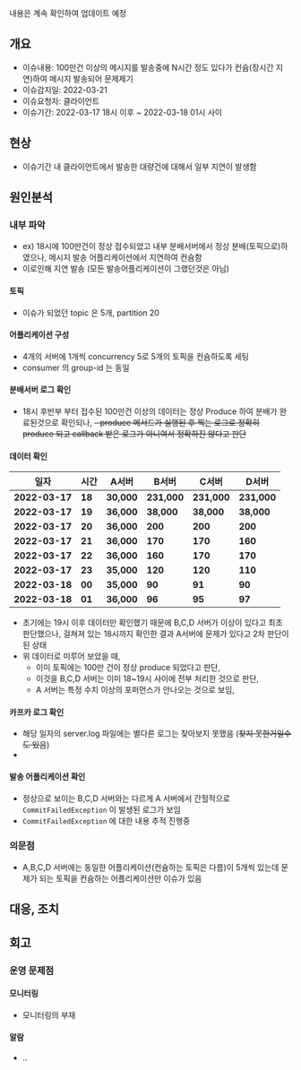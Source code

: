 내용은 계속 확인하여 업데이트 예정

## 개요
- 이슈내용: 100만건 이상의 메시지를 발송중에 N시간 정도 있다가 컨슘(장시간 지연)하여 메시지 발송되어 문제제기
- 이슈감지일: 2022-03-21
- 이슈요청자: 클라이언트
- 이슈기간: 2022-03-17 18시 이후 ~ 2022-03-18 01시 사이

## 현상
- 이슈기간 내 클라이언트에서 발송한 대량건에 대해서 일부 지연이 발생함

## 원인분석
### 내부 파악
- ex) 18시에 100만건이 정상 접수되었고 내부 분배서버에서 정상 분배(토픽으로)하였으나, 메시지 발송 어플리케이션에서 지연하여 컨슘함
- 이로인해 지연 발송 (모든 발송어플리케이션이 그랬던것은 아님)
#### 토픽
- 이슈가 되었던 topic 은 5개, partition 20
#### 어플리케이션 구성
- 4개의 서버에 1개씩 concurrency 5로 5개의 토픽을 컨슘하도록 세팅
- consumer 의 group-id 는 동일

#### 분배서버 로그 확인
- 18시 후반부 부터 접수된 100만건 이상의 데이터는 정상 Produce 하여 분배가 완료된것으로 확인되나,
~~- produce 메서드가 실행된 후 찍는 로그로 정확히 produce 되고 callback 받은 로그가 아니여서 정확하진 않다고 판단~~ 

#### 데이터 확인
| **일자**       | **시간** | **A서버**  | **B서버**   | **C서버**   | **D서버**   |
| -------------- | -------- | ---------- | ----------- | ----------- | ----------- |
| **2022-03-17** | **18**   | **30,000** | **231,000** | **231,000** | **231,000** |
| **2022-03-17** | **19**   | **36,000** | **38,000**  | **38,000**  | **38,000**  |
| **2022-03-17** | **20**   | **36,000** | **200**     | **200**     | **200**     |
| **2022-03-17** | **21**   | **36,000** | **170**     | **170**     | **160**     |
| **2022-03-17** | **22**   | **36,000** | **160**     | **170**     | **170**     |
| **2022-03-17** | **23**   | **35,000** | **120**     | **120**     | **110**     |
| **2022-03-18** | **00**   | **35,000** | **90**      | **91**      | **90**      |
| **2022-03-18** | **01**   | **36,000** | **96**      | **95**      | **97**      |

- 초기에는 19시 이후 데이터만 확인했기 때문에 B,C,D 서버가 이상이 있다고 최초 판단했으나, 걸쳐져 있는 18시까지 확인한 결과 A서버에 문제가 있다고 2차 판단이 된 상태  
- 위 데이터로 미루어 보았을 때, 
  - 이미 토픽에는 100만 건이 정상 produce 되었다고 판단, 
  - 이것을 B,C,D 서버는 이미 18~19시 사이에 전부 처리한 것으로 판단,
  - A 서버는 특정 수치 이상의 포퍼먼스가 안나오는 것으로 보임,


#### 카프카 로그 확인
- 해당 일자의 server.log 파일에는 별다른 로그는 찾아보지 못했음 (~~찾지 못한거일수도 있음~~)
- 
#### 발송 어플리케이션 확인
- 정상으로 보이는 B,C,D 서버와는 다르게 A 서버에서 간헐적으로  `CommitFailedException` 이 발생된 로그가 보임
- `CommitFailedException` 에 대한 내용 추적 진행중


### 의문점
- A,B,C,D 서버에는 동일한 어플리케이션(컨슘하는 토픽은 다름)이 5개씩 있는데 문제가 되는 토픽을 컨슘하는 어플리케이션만 이슈가 있음

## 대응, 조치

## 회고
### 운영 문제점
#### 모니터링
- 모니터링의 부재
#### 알람
- ..
